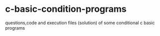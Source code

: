 # c-basic-condition-programs
questions,code and execution files (solution) of some conditional c basic programs
